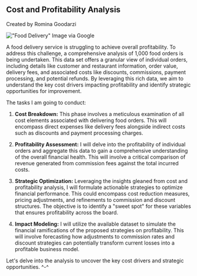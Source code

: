 ## Cost and Profitability Analysis
Created by Romina Goodarzi


!["Food Delivery"](/Users/rominagoodarzi/Desktop/Coding_Sample/Food_delivery.png)
Image via Google


A food delivery service is struggling to achieve overall profitability. To address this challenge, a comprehensive analysis of 1,000 food orders is being undertaken. This data set offers a granular view of individual orders, including details like customer and restaurant information, order value, delivery fees, and associated costs like discounts, commissions, payment processing, and potential refunds. By leveraging this rich data, we aim to understand the key cost drivers impacting profitability and identify strategic opportunities for improvement.


The tasks I am going to conduct:


1. **Cost Breakdown:** This phase involves a meticulous examination of all cost elements associated with delivering food orders. This will encompass direct expenses like delivery fees alongside indirect costs such as discounts and payment processing charges.

2. **Profitability Assessment:** I will delve into the profitability of individual orders and aggregate this data to gain a comprehensive understanding of the overall financial health. This will involve a critical comparison of revenue generated from commission fees against the total incurred costs.

3. **Strategic Optimization:** Leveraging the insights gleaned from cost and profitability analysis, I will formulate actionable strategies to optimize financial performance. This could encompass cost reduction measures, pricing adjustments, and refinements to commission and discount structures. The objective is to identify a "sweet spot" for these variables that ensures profitability across the board.

4. **Impact Modeling:** I will utilize the available dataset to simulate the financial ramifications of the proposed strategies on profitability. This will involve forecasting how adjustments to commission rates and discount strategies can potentially transform current losses into a profitable business model.


Let's delve into the analysis to uncover the key cost drivers and strategic opportunities. ^-^
